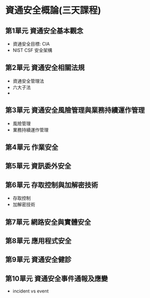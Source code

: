 # 資通安全概論(三天課程)

## 第1單元 資通安全基本觀念
- 資通安全目標: CIA
- NIST CSF 安全架構
 
## 第2單元 資通安全相關法規
- 資通安全管理法
- 六大子法
- 
## 第3單元 資通安全風險管理與業務持續運作管理
- 風險管理
- 業務持續運作管理
## 第4單元 作業安全
## 第5單元 資訊委外安全
## 第6單元 存取控制與加解密技術
- 存取控制
- 加解密技術
## 第7單元 網路安全與實體安全
## 第8單元 應用程式安全
## 第9單元 資通安全健診
## 第10單元 資通安全事件通報及應變
- incident vs event

